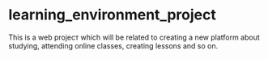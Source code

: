 # learning_environment_project

   This is a web projecт which will be related to creating a new platform about
studying, attending online classes, creating lessons and so on.
